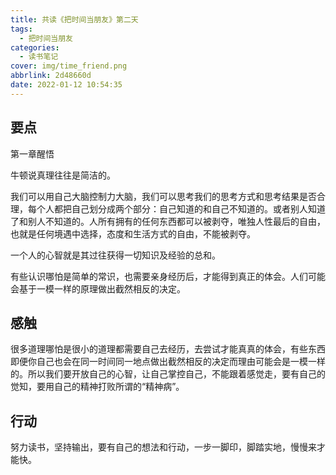 ```yaml
---
title: 共读《把时间当朋友》第二天
tags:
  - 把时间当朋友
categories:
  - 读书笔记
cover: img/time_friend.png
abbrlink: 2d48660d
date: 2022-01-12 10:54:35
---
```


## 要点

第一章醒悟

牛顿说真理往往是简洁的。



我们可以用自己大脑控制力大脑，我们可以思考我们的思考方式和思考结果是否合理，每个人都把自己划分成两个部分：自己知道的和自己不知道的。或者别人知道了和别人不知道的。人所有拥有的任何东西都可以被剥夺，唯独人性最后的自由，也就是任何境遇中选择，态度和生活方式的自由，不能被剥夺。



一个人的心智就是其过往获得一切知识及经验的总和。



有些认识哪怕是简单的常识，也需要亲身经历后，才能得到真正的体会。人们可能会基于一模一样的原理做出截然相反的决定。

## 感触

很多道理哪怕是很小的道理都需要自己去经历，去尝试才能真真的体会，有些东西即便你自己也会在同一时间同一地点做出截然相反的决定而理由可能会是一模一样的。所以我们要开放自己的心智，让自己掌控自己，不能跟着感觉走，要有自己的觉知，要用自己的精神打败所谓的“精神病”。

## 行动

努力读书，坚持输出，要有自己的想法和行动，一步一脚印，脚踏实地，慢慢来才能快。